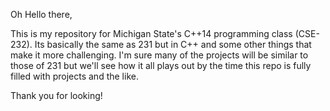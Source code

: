 Oh Hello there,

This is my repository for Michigan State's C++14 programming class (CSE-232). Its basically the same as 231 but in C++ and some other things that make it more challenging. I'm sure many of the projects will be similar to those of 231 but we'll see how it all plays out by the time this repo is fully filled with projects and the like.

Thank you for looking!